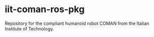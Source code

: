 iit-coman-ros-pkg
=================

Repository for the compliant humanoid robot COMAN from the Italian Institute of Technology.
